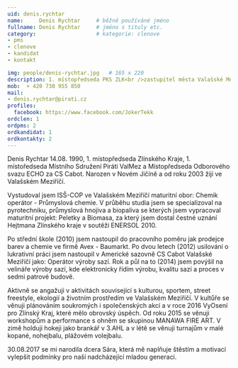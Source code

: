 ```yaml
---
uid: denis.rychtar
name:     Denis Rychtar  	# běžně používáné jméno
fullname: Denis Rychtar  	# jméno s tituly etc.
category:                   # kategorie: clenove
- pms
- clenove
- kandidat
- kontakt

img: people/denis-rychtar.jpg   # 165 x 220
description: 1. místopředseda PKS ZLK<br />zastupitel města Valašské Meziříčí<br />člen Kontrolního výboru města VM<br />člen Komise pro životní prostředí města VM<br />člen Místní komise 1 Krásno 1 (Křižná)  # kratký popis, max 160 znaků
mob:  + 420 730 955 850
mail:
- denis.rychtar@pirati.cz
profiles:
  facebook: https://www.facebook.com/JokerTekk
ordclen: 1
ordpms: 2
ordkandidat: 1
ordkontakty: 2
---
```


Denis Rychtar 14.08. 1990, 1. místopředseda Zlínského Kraje, 1. místoředseda Místního Sdružení Piráti ValMez a Místopředseda Odborového svazu ECHO za CS Cabot. Narozen v Novém Jičíně a od roku 2003 žiji ve Valašském Meziříčí.

Vystudoval jsem ISŠ-COP ve Valašském Meziříčí maturitní obor: Chemik operátor - Průmyslová chemie. V průběhu studia jsem se specializoval na pyrotechniku, průmyslová hnojiva a biopaliva se kterých jsem vypracoval maturitní projekt: Peletky a Biomasa, za který jsem dostal čestné uznání Hejtmana Zlínského kraje v soutěži ENERSOL 2010.

Po střední škole (2010) jsem nastoupil do pracovního poměru jak prodejce barev a chemie ve firmě Avex - Baumarkt. Po dvou letech (2012) usilování o lukrativní práci jsem nastoupil v Americké sazovně CS Cabot Valašské Meziříčí jako: Operátor výroby sazí. Rok a půl na to (2014) jsem povýšil na velináře výroby sazí, kde elektronicky řídím výrobu, kvalitu sazí a proces v sedmi patrové budově.

Aktivně se angažuji v aktivitách související s kulturou, sportem, street freestyle, ekologií a životním prostředím ve Valašském Meziříčí. V kultůře se věnuji plánováním soukromých i společenských akcí a v roce 2016 VyOsení pro Zlínský Kraj, které mělo obrovský úspěch. Od roku 2015 se věnuji workshopům a performance s ohněm se skupinou MANAWA FIRE ART. V zimě holduji hokeji jako brankář v 3.AHL a v létě se věnuji turnajům v malé kopané, nohejbalu, plážovém volejbalu.

30.08.2017 se mi narodila dcera Sára, která mě naplňuje štěstím a motivací vylepšit podmínky pro naší nadcházející mladou generaci. 
